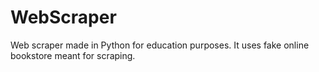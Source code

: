 # WebScraper
Web scraper made in Python for education purposes. It uses fake online bookstore meant for scraping. 
